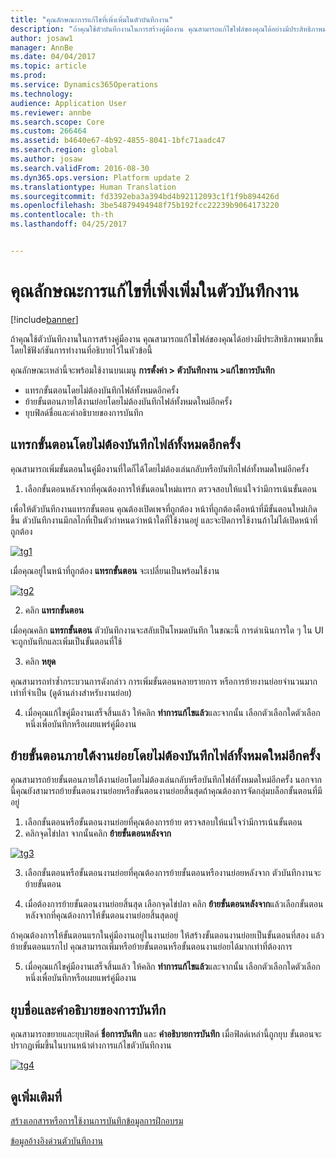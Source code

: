 ```yaml
---
title: "คุณลักษณะการแก้ไขที่เพิ่งเพิ่มในตัวบันทึกงาน"
description: "ถ้าคุณใช้ตัวบันทึกงานในการสร้างคู่มืองาน คุณสามารถแก้ไขไฟล์ของคุณได้อย่างมีประสิทธิภาพมากขึ้นโดยใช้ฟังก์ชันการทำงานที่อธิบายไว้ในหัวข้อนี้"
author: josaw1
manager: AnnBe
ms.date: 04/04/2017
ms.topic: article
ms.prod: 
ms.service: Dynamics365Operations
ms.technology: 
audience: Application User
ms.reviewer: annbe
ms.search.scope: Core
ms.custom: 266464
ms.assetid: b4640e67-4b92-4855-8041-1bfc71aadc47
ms.search.region: global
ms.author: josaw
ms.search.validFrom: 2016-08-30
ms.dyn365.ops.version: Platform update 2
ms.translationtype: Human Translation
ms.sourcegitcommit: fd3392eba3a394bd4b92112093c1f1f9b894426d
ms.openlocfilehash: 3be54879494948f75b192fcc22239b9064173220
ms.contentlocale: th-th
ms.lasthandoff: 04/25/2017


---
```


# <a name="recently-added-editing-features-in-task-recorder"></a>คุณลักษณะการแก้ไขที่เพิ่งเพิ่มในตัวบันทึกงาน

[!include[banner](../includes/banner.md)]


ถ้าคุณใช้ตัวบันทึกงานในการสร้างคู่มืองาน คุณสามารถแก้ไขไฟล์ของคุณได้อย่างมีประสิทธิภาพมากขึ้นโดยใช้ฟังก์ชันการทำงานที่อธิบายไว้ในหัวข้อนี้

คุณลักษณะเหล่านี้จะพร้อมใช้งานบนเมนู **การตั้งค่า &gt; ตัวบันทึกงาน &gt;แก้ไขการบันทึก**

-   แทรกขั้นตอนโดยไม่ต้องบันทึกไฟล์ทั้งหมดอีกครั้ง
-   ย้ายขั้นตอนภายใต้งานย่อยโดยไม่ต้องบันทึกไฟล์ทั้งหมดใหม่อีกครั้ง
-   ยุบฟิลด์ชื่อและคำอธิบายของการบันทึก

## <a name="insert-steps-without-rerecording-the-entire-file"></a>แทรกขั้นตอนโดยไม่ต้องบันทึกไฟล์ทั้งหมดอีกครั้ง
คุณสามารถเพิ่มขั้นตอนในคู่มืองานที่ใดก็ได้โดยไม่ต้องเล่นกลับหรือบันทึกไฟล์ทั้งหมดใหม่อีกครั้ง

1.  เลือกขั้นตอนหลังจากที่คุณต้องการให้ขั้นตอนใหม่แทรก ตรวจสอบให้แน่ใจว่ามีการเน้นขั้นตอน

เพื่อให้ตัวบันทึกงานแทรกขั้นตอน คุณต้องเปิดเพจที่ถูกต้อง หน้าที่ถูกต้องคือหน้าที่มีขั้นตอนใหม่เกิดขึ้น ตัวบันทึกงานมีกลไกที่เป็นตัวกำหนดว่าหน้าใดที่ใช้งานอยู่ และจะปิดการใช้งานถ้าไม่ได้เปิดหน้าที่ถูกต้อง 

[![tg1](./media/tg1.png)](./media/tg1.png) 


เมื่อคุณอยู่ในหน้าที่ถูกต้อง **แทรกขั้นตอน** จะเปลี่ยนเป็นพร้อมใช้งาน

[![tg2](./media/tg2-231x300.png)](./media/tg2.png)

2. คลิก **แทรกขั้นตอน**

เมื่อคุณคลิก **แทรกขั้นตอน** ตัวบันทึกงานจะสลับเป็นโหมดบันทึก ในขณะนี้ การดำเนินการใด ๆ ใน UI จะถูกบันทึกและเพิ่มเป็นขั้นตอนที่ใช้

3. คลิก **หยุด**

คุณสามารถทำซ้ำกระบวนการดังกล่าว การเพิ่มขั้นตอนหลายรายการ หรือการย้ายงานย่อยจำนวนมากเท่าที่จำเป็น (ดูด้านล่างสำหรับงานย่อย)

4. เมื่อคุณแก้ไขคู่มืองานเสร็จสิ้นแล้ว ให้คลิก **ทำการแก้ไขแล้ว**และจากนั้น เลือกตัวเลือกใดตัวเลือกหนึ่งเพื่อบันทึกหรือเผยแพร่คู่มืองาน

## <a name="move-steps-under-a-subtask-without-rerecording-the-entire-file"></a>ย้ายขั้นตอนภายใต้งานย่อยโดยไม่ต้องบันทึกไฟล์ทั้งหมดใหม่อีกครั้ง
คุณสามารถย้ายขั้นตอนภายใต้งานย่อยโดยไม่ต้องเล่นกลับหรือบันทึกไฟล์ทั้งหมดใหม่อีกครั้ง นอกจากนี้คุณยังสามารถย้ายขั้นตอนงานย่อยหรือขั้นตอนงานย่อยสิ้นสุดถ้าคุณต้องการจัดกลุ่มบล็อกขั้นตอนที่มีอยู่

1.  เลือกขั้นตอนหรือขั้นตอนงานย่อยที่คุณต้องการย้าย ตรวจสอบให้แน่ใจว่ามีการเน้นขั้นตอน
2.  คลิกจุดไข่ปลา จากนั้นคลิก **ย้ายขั้นตอนหลังจาก**

[![tg3](./media/tg3.png)](./media/tg3.png)

3. เลือกขั้นตอนหรือขั้นตอนงานย่อยที่คุณต้องการย้ายขั้นตอนหรืองานย่อยหลังจาก ตัวบันทึกงานจะย้ายขั้นตอน

4. เมื่อต้องการย้ายขั้นตอนงานย่อยสิ้นสุด เลือกจุดไข่ปลา คลิก **ย้ายขั้นตอนหลังจาก**แล้วเลือกขั้นตอนหลังจากที่คุณต้องการให้ขั้นตอนงานย่อยสิ้นสุดอยู่

ถ้าคุณต้องการให้ขั้นตอนแรกในคู่มืองานอยู่ในงานย่อย ให้สร้างขั้นตอนงานย่อยเป็นขั้นตอนที่สอง แล้วย้ายขั้นตอนแรกไป คุณสามารถเพิ่มหรือย้ายขั้นตอนหรือขั้นตอนงานย่อยได้มากเท่าที่ต้องการ

5. เมื่อคุณแก้ไขคู่มืองานเสร็จสิ้นแล้ว ให้คลิก **ทำการแก้ไขแล้ว**และจากนั้น เลือกตัวเลือกใดตัวเลือกหนึ่งเพื่อบันทึกหรือเผยแพร่คู่มืองาน

## <a name="collapse-recording-name-and-description"></a>ยุบชื่อและคำอธิบายของการบันทึก
คุณสามารถขยายและยุบฟิลด์ **ชื่อการบันทึก** และ **คำอธิบายการบันทึก** เมื่อฟิลด์เหล่านี้ถูกยุบ ขั้นตอนจะปรากฏเพิ่มขึ้นในบานหน้าต่างการแก้ไขตัวบันทึกงาน 

[![tg4](./media/tg4-300x252.png)](./media/tg4.png)  

<a name="see-also"></a>ดูเพิ่มเติมที่
--------

[สร้างเอกสารหรือการใช้งานการบันทึกข้อมูลการฝึกอบรม](/dynamics365/operations/dev-itpro/user-interface/task-recorder)

[ข้อมูลอ้างอิงด่วนตัวบันทึกงาน](/dynamics365/operations/dev-itpro/user-interface/task-recorder-quick-reference)




